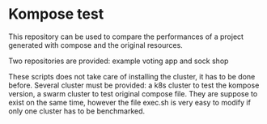 # Kompose test

This repository can be used to compare the performances of a project generated with compose and the original resources. 

Two repositories are provided: example voting app and sock shop

These scripts does not take care of installing the cluster, it has to be done before. Several cluster must be provided: a k8s cluster to test the kompose version, a swarm cluster to test original compose file. They are suppose to exist on the same time, however the file exec.sh is very easy to modify if only one cluster has to be benchmarked. 


